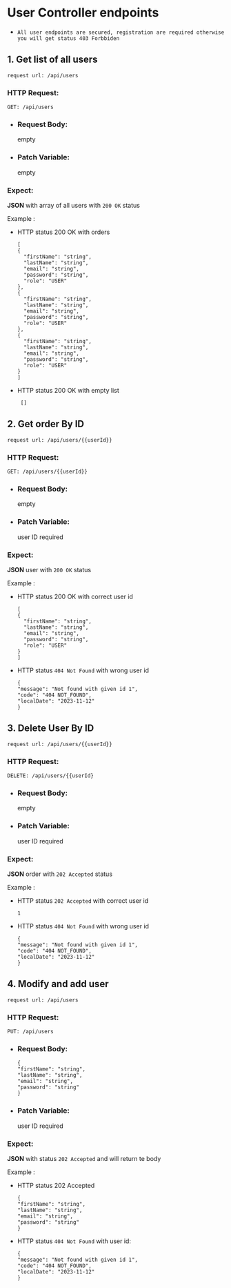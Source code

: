 # User Controller endpoints

* `All user endpoints are secured, registration are required otherwise you will get status 403 Forbbiden`

## 1. Get list of all users

`request url: /api/users`

### HTTP Request:

`GET: /api/users`

* ### Request Body:
  empty

* ### Patch Variable:
  empty

### Expect:

**JSON** with array of all users with `200 OK` status

Example :

* HTTP status 200 OK with orders
  ```
  [
  {
    "firstName": "string",
    "lastName": "string",
    "email": "string",
    "password": "string",
    "role": "USER"
  },
  {
    "firstName": "string",
    "lastName": "string",
    "email": "string",
    "password": "string",
    "role": "USER"
  },
  {
    "firstName": "string",
    "lastName": "string",
    "email": "string",
    "password": "string",
    "role": "USER"
  }
  ]
  ```
* HTTP status 200 OK with empty list

  ```
   []
  ```

## 2. Get order By ID

`request url: /api/users/{{userId}}`

### HTTP Request:

`GET: /api/users/{{userId}}`

* ### Request Body:
  empty

* ### Patch Variable:
  user ID required

### Expect:

**JSON**  user with `200 OK` status

Example :

* HTTP status 200 OK with correct user id
  ```
  [
  {
    "firstName": "string",
    "lastName": "string",
    "email": "string",
    "password": "string",
    "role": "USER"
  }
  ]
  ```
* HTTP status `404 Not Found` with wrong user id

  ```
  {
  "message": "Not found with given id 1",
  "code": "404 NOT_FOUND",
  "localDate": "2023-11-12"
  }
  ```

## 3. Delete User By ID

`request url: /api/users/{{userId}}`

### HTTP Request:

`DELETE: /api/users/{{userId}`

* ### Request Body:
  empty

* ### Patch Variable:
  user ID required

### Expect:

**JSON**  order with `202 Accepted` status

Example :

* HTTP status `202 Accepted` with correct user id
  ```
  1
  ```

* HTTP status `404 Not Found` with wrong user id

  ```
  {
  "message": "Not found with given id 1",
  "code": "404 NOT_FOUND",
  "localDate": "2023-11-12"
  }

## 4. Modify and add user

`request url: /api/users`

### HTTP Request:

`PUT: /api/users`

* ### Request Body:
  ```
  {
  "firstName": "string",
  "lastName": "string",
  "email": "string",
  "password": "string"
  }
  ```

* ### Patch Variable:

  user ID required

### Expect:

**JSON** with status `202 Accepted` and will return te body

Example :

* HTTP status 202 Accepted
  ```
  {
  "firstName": "string",
  "lastName": "string",
  "email": "string",
  "password": "string"
  }
  ```

* HTTP status `404 Not Found` with user id:
  ```
  {
  "message": "Not found with given id 1",
  "code": "404 NOT_FOUND",
  "localDate": "2023-11-12"
  }
  ```



